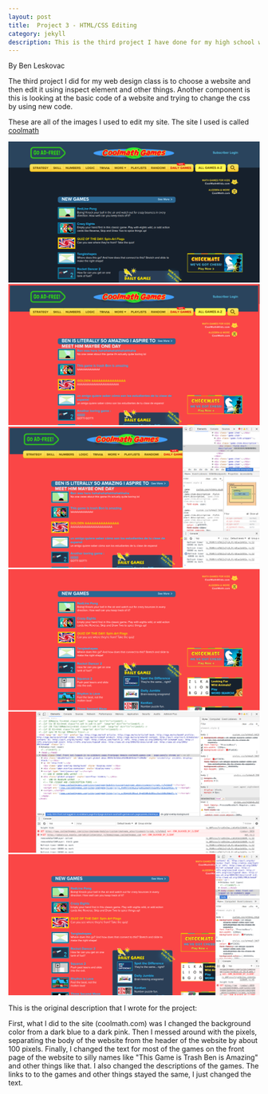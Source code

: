 ```yaml
---
layout: post
title:  Project 3 - HTML/CSS Editing
category: jekyll 
description: This is the third project I have done for my high school web design class
---
```


By Ben Leskovac

The third project I did for my web design class is to choose a website and then edit it using inspect element and other things. Another component is this is looking at the basic code of a website and trying to change the css by using new code.

These are all of the images I used to edit my site. The site I used is called [coolmath](https://coolmathgames.com/)


![First Image](https://raw.githubusercontent.com/Maynard-Schools/jekyll-setup-benleskovac/master/assets/img/webdev11.jpg)
![Second Image](https://raw.githubusercontent.com/Maynard-Schools/jekyll-setup-benleskovac/master/assets/img/webdev12.jpg)
![Third Image](https://raw.githubusercontent.com/Maynard-Schools/jekyll-setup-benleskovac/master/assets/img/webdev13.jpg)
![Fourth Image](https://raw.githubusercontent.com/Maynard-Schools/jekyll-setup-benleskovac/master/assets/img/webdev14.jpg)
![Fifth Image](https://raw.githubusercontent.com/Maynard-Schools/jekyll-setup-benleskovac/master/assets/img/webdev15.jpg)
![Sixth Image](https://raw.githubusercontent.com/Maynard-Schools/jekyll-setup-benleskovac/master/assets/img/webdev16.jpg)

This is the original description that I wrote for the project:

First, what I did to the site (coolmath.com) was I changed the background color from a dark blue to a dark pink. Then I messed around with the pixels, separating the body of the website from the header of the website by about 100 pixels. Finally, I changed the text for most of the games on the front page of the website to silly names like "This Game is Trash Ben is Amazing" and other things like that. I also changed the descriptions of the games. The links to to the games and other things stayed the same, I just changed the text. 
